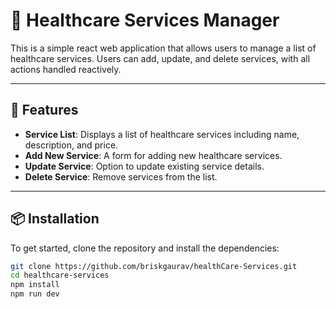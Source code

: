 # 🌟 Healthcare Services Manager

This is a simple react web application that allows users to manage a list of healthcare services. Users can add, update, and delete services, with all actions handled reactively.

---

## 🚀 Features

- **Service List**: Displays a list of healthcare services including name, description, and price.
- **Add New Service**: A form for adding new healthcare services.
- **Update Service**: Option to update existing service details.
- **Delete Service**: Remove services from the list.

---

## 📦 Installation

To get started, clone the repository and install the dependencies:

```bash
git clone https://github.com/briskgaurav/healthCare-Services.git
cd healthcare-services
npm install
npm run dev
